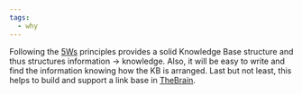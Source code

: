 ```yaml
---
tags:
  - why
---
```


Following the [5Ws](..\The%205%20Ws%20and%201%20H.md) principles provides a solid Knowledge Base structure and thus structures information → knowledge. Also, it will be easy to write and find the information knowing how the KB is arranged. Last but not least, this helps to build and support a link base in [TheBrain](..\in_progress\Tools.md).
